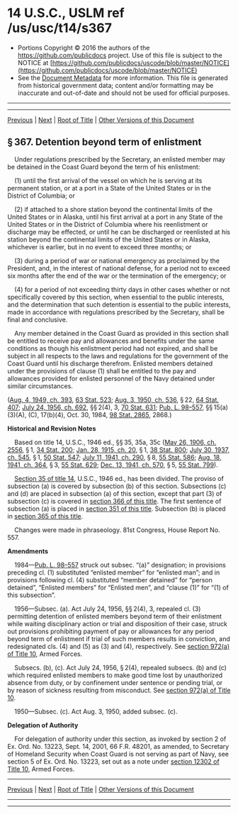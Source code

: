 ---
---

# 14 U.S.C., USLM ref /us/usc/t14/s367

* Portions Copyright © 2016 the authors of the https://github.com/publicdocs project.
  Use of this file is subject to the NOTICE at [https://github.com/publicdocs/uscode/blob/master/NOTICE](https://github.com/publicdocs/uscode/blob/master/NOTICE)
* See the [Document Metadata](././../../../../..//README.md) for more information.
  This file is generated from historical government data; content and/or formatting may be inaccurate and out-of-date and should not be used for official purposes.

----------
----------

[Previous](./../../../../..//us/usc/t14/ptI/ch11/m__us_usc_t14_s366.md) | [Next](./../../../../..//us/usc/t14/ptI/ch11/m__us_usc_t14_s368.md) | [Root of Title](./../../../../../) | [Other Versions of this Document](https://publicdocs.github.io/go/links?ns=uslm&ref=%2Fus%2Fusc%2Ft14%2Fs367)

## § 367. Detention beyond term of enlistment

    Under regulations prescribed by the Secretary, an enlisted member may be detained in the Coast Guard beyond the term of his enlistment:

    (1) until the first arrival of the vessel on which he is serving at its permanent station, or at a port in a State of the United States or in the District of Columbia; or

    (2) if attached to a shore station beyond the continental limits of the United States or in Alaska, until his first arrival at a port in any State of the United States or in the District of Columbia where his reenlistment or discharge may be effected, or until he can be discharged or reenlisted at his station beyond the continental limits of the United States or in Alaska, whichever is earlier, but in no event to exceed three months; or

    (3) during a period of war or national emergency as proclaimed by the President, and, in the interest of national defense, for a period not to exceed six months after the end of the war or the termination of the emergency; or

    (4) for a period of not exceeding thirty days in other cases whether or not specifically covered by this section, when essential to the public interests, and the determination that such detention is essential to the public interests, made in accordance with regulations prescribed by the Secretary, shall be final and conclusive.

    Any member detained in the Coast Guard as provided in this section shall be entitled to receive pay and allowances and benefits under the same conditions as though his enlistment period had not expired, and shall be subject in all respects to the laws and regulations for the government of the Coast Guard until his discharge therefrom. Enlisted members detained under the provisions of clause (1) shall be entitled to the pay and allowances provided for enlisted personnel of the Navy detained under similar circumstances.

([Aug. 4, 1949, ch. 393][/us/act/1949-08-04/ch393], [63 Stat. 523][/us/stat/63/523]; [Aug. 3, 1950, ch. 536][/us/act/1950-08-03/ch536], § 22, [64 Stat. 407][/us/stat/64/407]; [July 24, 1956, ch. 692][/us/act/1956-07-24/ch692], §§ 2(4), 3, [70 Stat. 631][/us/stat/70/631]; [Pub. L. 98–557][/us/pl/98/557], §§ 15(a)(3)(A), (C), 17(b)(4), Oct. 30, 1984, [98 Stat. 2865][/us/stat/98/2865], 2868.)

 __Historical and Revision Notes__ 

    Based on title 14, U.S.C., 1946 ed., §§ 35, 35a, 35c ([May 26, 1906, ch. 2556][/us/act/1906-05-26/ch2556], § 1, [34 Stat. 200][/us/stat/34/200]; [Jan. 28, 1915, ch. 20][/us/act/1915-01-28/ch20], § 1, [38 Stat. 800][/us/stat/38/800]; [July 30, 1937, ch. 545][/us/act/1937-07-30/ch545], § 1, [50 Stat. 547][/us/stat/50/547]; [July 11, 1941, ch. 290][/us/act/1941-07-11/ch290], § 8, [55 Stat. 586][/us/stat/55/586]; [Aug. 18, 1941, ch. 364][/us/act/1941-08-18/ch364], § 3, [55 Stat. 629][/us/stat/55/629]; [Dec. 13, 1941, ch. 570][/us/act/1941-12-13/ch570], § 5, [55 Stat. 799][/us/stat/55/799]).

    [Section 35 of title 14][/us/usc/t14/s35], U.S.C., 1946 ed., has been divided. The proviso of subsection (a) is covered by subsection (b) of this section. Subsections (c) and (d) are placed in subsection (a) of this section, except that part (3) of subsection (c) is covered in [section 366 of this title][/us/usc/t14/s366]. The first sentence of subsection (a) is placed in [section 351 of this title][/us/usc/t14/s351]. Subsection (b) is placed in [section 365 of this title][/us/usc/t14/s365].

    Changes were made in phraseology. 81st Congress, House Report No. 557.

 __Amendments__ 

    1984—[Pub. L. 98–557][/us/pl/98/557] struck out subsec. “(a)” designation; in provisions preceding cl. (1) substituted “enlisted member” for “enlisted man”; and in provisions following cl. (4) substituted “member detained” for “person detained”, “Enlisted members” for “Enlisted men”, and “clause (1)” for “(1) of this subsection”.

    1956—Subsec. (a). Act July 24, 1956, §§ 2(4), 3, repealed cl. (3) permitting detention of enlisted members beyond term of their enlistment while waiting disciplinary action or trial and disposition of their case, struck out provisions prohibiting payment of pay or allowances for any period beyond term of enlistment if trial of such members results in conviction, and redesignated cls. (4) and (5) as (3) and (4), respectively. See [section 972(a) of Title 10][/us/usc/t10/s972/a], Armed Forces.

    Subsecs. (b), (c). Act July 24, 1956, § 2(4), repealed subsecs. (b) and (c) which required enlisted members to make good time lost by unauthorized absence from duty, or by confinement under sentence or pending trial, or by reason of sickness resulting from misconduct. See [section 972(a) of Title 10][/us/usc/t10/s972/a].

    1950—Subsec. (c). Act Aug. 3, 1950, added subsec. (c).

 __Delegation of Authority__ 

    For delegation of authority under this section, as invoked by section 2 of Ex. Ord. No. 13223, Sept. 14, 2001, 66 F.R. 48201, as amended, to Secretary of Homeland Security when Coast Guard is not serving as part of Navy, see section 5 of Ex. Ord. No. 13223, set out as a note under [section 12302 of Title 10][/us/usc/t10/s12302], Armed Forces.

----------

[Previous](./../../../../..//us/usc/t14/ptI/ch11/m__us_usc_t14_s366.md) | [Next](./../../../../..//us/usc/t14/ptI/ch11/m__us_usc_t14_s368.md) | [Root of Title](./../../../../../) | [Other Versions of this Document](https://publicdocs.github.io/go/links?ns=uslm&ref=%2Fus%2Fusc%2Ft14%2Fs367)

----------
----------

[/us/act/1949-08-04/ch393]: https://publicdocs.github.io/go/links?ns=uslm&ref=%2Fus%2Fact%2F1949-08-04%2Fch393
[/us/stat/63/523]: https://publicdocs.github.io/go/links?ns=uslm&ref=%2Fus%2Fstat%2F63%2F523
[/us/act/1950-08-03/ch536]: https://publicdocs.github.io/go/links?ns=uslm&ref=%2Fus%2Fact%2F1950-08-03%2Fch536
[/us/stat/64/407]: https://publicdocs.github.io/go/links?ns=uslm&ref=%2Fus%2Fstat%2F64%2F407
[/us/act/1956-07-24/ch692]: https://publicdocs.github.io/go/links?ns=uslm&ref=%2Fus%2Fact%2F1956-07-24%2Fch692
[/us/stat/70/631]: https://publicdocs.github.io/go/links?ns=uslm&ref=%2Fus%2Fstat%2F70%2F631
[/us/pl/98/557]: https://publicdocs.github.io/go/links?ns=uslm&ref=%2Fus%2Fpl%2F98%2F557
[/us/stat/98/2865]: https://publicdocs.github.io/go/links?ns=uslm&ref=%2Fus%2Fstat%2F98%2F2865
[/us/act/1906-05-26/ch2556]: https://publicdocs.github.io/go/links?ns=uslm&ref=%2Fus%2Fact%2F1906-05-26%2Fch2556
[/us/stat/34/200]: https://publicdocs.github.io/go/links?ns=uslm&ref=%2Fus%2Fstat%2F34%2F200
[/us/act/1915-01-28/ch20]: https://publicdocs.github.io/go/links?ns=uslm&ref=%2Fus%2Fact%2F1915-01-28%2Fch20
[/us/stat/38/800]: https://publicdocs.github.io/go/links?ns=uslm&ref=%2Fus%2Fstat%2F38%2F800
[/us/act/1937-07-30/ch545]: https://publicdocs.github.io/go/links?ns=uslm&ref=%2Fus%2Fact%2F1937-07-30%2Fch545
[/us/stat/50/547]: https://publicdocs.github.io/go/links?ns=uslm&ref=%2Fus%2Fstat%2F50%2F547
[/us/act/1941-07-11/ch290]: https://publicdocs.github.io/go/links?ns=uslm&ref=%2Fus%2Fact%2F1941-07-11%2Fch290
[/us/stat/55/586]: https://publicdocs.github.io/go/links?ns=uslm&ref=%2Fus%2Fstat%2F55%2F586
[/us/act/1941-08-18/ch364]: https://publicdocs.github.io/go/links?ns=uslm&ref=%2Fus%2Fact%2F1941-08-18%2Fch364
[/us/stat/55/629]: https://publicdocs.github.io/go/links?ns=uslm&ref=%2Fus%2Fstat%2F55%2F629
[/us/act/1941-12-13/ch570]: https://publicdocs.github.io/go/links?ns=uslm&ref=%2Fus%2Fact%2F1941-12-13%2Fch570
[/us/stat/55/799]: https://publicdocs.github.io/go/links?ns=uslm&ref=%2Fus%2Fstat%2F55%2F799
[/us/usc/t14/s35]: https://publicdocs.github.io/go/links?ns=uslm&ref=%2Fus%2Fusc%2Ft14%2Fs35
[/us/usc/t14/s366]: https://publicdocs.github.io/go/links?ns=uslm&ref=%2Fus%2Fusc%2Ft14%2Fs366
[/us/usc/t14/s351]: https://publicdocs.github.io/go/links?ns=uslm&ref=%2Fus%2Fusc%2Ft14%2Fs351
[/us/usc/t14/s365]: https://publicdocs.github.io/go/links?ns=uslm&ref=%2Fus%2Fusc%2Ft14%2Fs365
[/us/pl/98/557]: https://publicdocs.github.io/go/links?ns=uslm&ref=%2Fus%2Fpl%2F98%2F557
[/us/usc/t10/s972/a]: https://publicdocs.github.io/go/links?ns=uslm&ref=%2Fus%2Fusc%2Ft10%2Fs972%2Fa
[/us/usc/t10/s972/a]: https://publicdocs.github.io/go/links?ns=uslm&ref=%2Fus%2Fusc%2Ft10%2Fs972%2Fa
[/us/usc/t10/s12302]: https://publicdocs.github.io/go/links?ns=uslm&ref=%2Fus%2Fusc%2Ft10%2Fs12302


